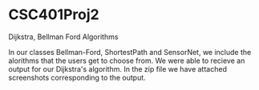 # CSC401Proj2
Dijkstra, Bellman Ford Algorithms

In our classes Bellman-Ford, ShortestPath and SensorNet, we include the alorithms that the users get to choose from. We were able to recieve an output for our Dijkstra's algorithm. In the zip file we have attached screenshots corresponding to the output. 
